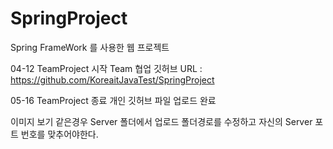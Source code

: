 # SpringProject
Spring FrameWork 를 사용한 웹 프로젝트

04-12 TeamProject 시작
Team 협업 깃허브 URL : https://github.com/KoreaitJavaTest/SpringProject

05-16 TeamProject 종료
개인 깃허브 파일 업로드 완료

이미지 보기 같은경우 
Server 폴더에서 업로드 폴더경로를 수정하고 자신의 Server 포트 번호를 맞추어야한다.
